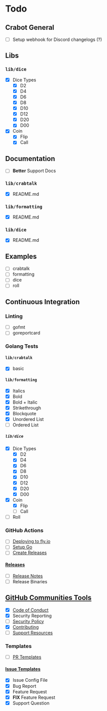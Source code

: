 <!-- markdownlint-disable MD024 -->
# Todo

## Crabot General

- [ ] Setup webhook for Discord changelogs (?)

## Libs

### `lib/dice`

- [x] Dice Types
  - [x] D2
  - [x] D4
  - [x] D6
  - [x] D8
  - [x] D10
  - [x] D12
  - [x] D20
  - [x] D00
- [x] Coin
  - [x] Flip
  - [x] Call

## Documentation

- [ ] **Better** Support Docs

### `lib/crabtalk`

- [x] README.md

### `lib/formatting`

- [x] README.md

### `lib/dice`

- [x] README.md

## Examples

- [ ] crabtalk
- [ ] formatting
- [ ] dice
- [ ] roll

## Continuous Integration

### Linting

- [ ] gofmt
- [ ] goreportcard

### Golang Tests

#### `lib/crabtalk`

- [x] basic

#### `lib/formatting`

- [x] Italics
- [x] Bold
- [x] Bold + Italic
- [x] Strikethrough
- [x] Blockquote
- [x] Unordered List
- [ ] Ordered List

##### `lib/dice`

- [x] Dice Types
  - [x] D2
  - [x] D4
  - [x] D6
  - [x] D8
  - [x] D10
  - [x] D12
  - [x] D20
  - [x] D00
- [x] Coin
  - [x] Flip
  - [ ] Call
- [ ] Roll

<!-- ### [Git Hooks](https://git-scm.com/book/en/v2/Customizing-Git-Git-Hooks) -->

### GitHub Actions

- [ ] [Deploying to fly.io](https://fly.io/docs/app-guides/continuous-deployment-with-github-actions/)
- [ ] [Setup Go](https://github.com/actions/setup-go/)
- [ ] [Create Releases](https://docs.github.com/repositories/releasing-projects-on-github/managing-releases-in-a-repository)
<!-- - [ ] GitHub Pages -->

#### [Releases](https://docs.github.com/repositories/releasing-projects-on-github/about-releases)

- [ ] [Release Notes](https://docs.github.com/repositories/releasing-projects-on-github/automatically-generated-release-notes)
- [ ] Release Binaries

## [GitHub Communities Tools](https://docs.github.com/communities)

- [x] [Code of Conduct](https://docs.github.com/communities/setting-up-your-project-for-healthy-contributions/adding-a-code-of-conduct-to-your-project)
- [x] Security Reporting
- [ ] [Security Policy](https://docs.github.com/code-security/getting-started/adding-a-security-policy-to-your-repository)
- [x] [Contributing](https://docs.github.com/communities/setting-up-your-project-for-healthy-contributions/setting-guidelines-for-repository-contributors)
- [ ] [Support Resources](https://docs.github.com/communities/setting-up-your-project-for-healthy-contributions/adding-support-resources-to-your-project)

### Templates

- [ ] [PR Templates](https://docs.github.com/communities/using-templates-to-encourage-useful-issues-and-pull-requests/creating-a-pull-request-template-for-your-repository)

#### [Issue Templates](https://docs.github.com/communities/using-templates-to-encourage-useful-issues-and-pull-requests/syntax-for-issue-forms)

- [x] Issue Config File
- [x] Bug Report
- [x] Feature Request
- [x] **FIX** Feature Request
- [x] Support Question

